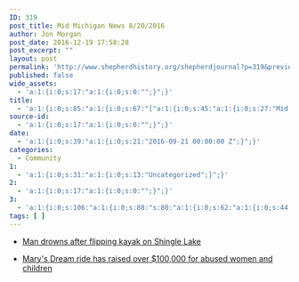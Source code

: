 ```yaml
---
ID: 319
post_title: Mid Michigan News 8/20/2016
author: Jon Morgan
post_date: 2016-12-19 17:58:28
post_excerpt: ""
layout: post
permalink: 'http://www.shepherdhistory.org/shepherdjournal?p=319&preview=true&preview_id=319'
published: false
wide_assets:
  - 'a:1:{i:0;s:17:"a:1:{i:0;s:0:"";}";}'
title:
  - 'a:1:{i:0;s:85:"a:1:{i:0;s:67:"["a:1:{i:0;s:45:"a:1:{i:0;s:27:"Mid Michigan News 8/20/2016";}";}"]";}";}'
source-id:
  - 'a:1:{i:0;s:17:"a:1:{i:0;s:0:"";}";}'
date:
  - 'a:1:{i:0;s:39:"a:1:{i:0;s:21:"2016-09-21 00:00:00 Z";}";}'
categories:
  - Community
1:
  - 'a:1:{i:0;s:31:"a:1:{i:0;s:13:"Uncategorized";}";}'
2:
  - 'a:1:{i:0;s:17:"a:1:{i:0;s:0:"";}";}'
3:
  - 'a:1:{i:0;s:106:"a:1:{i:0;s:88:"s:80:"a:1:{i:0;s:62:"a:1:{i:0;s:44:"1gSxeBYCQBpuyHp6Yf6CBJ8-yRAistHFlTflpIRMOiHI";}";}";";}";}'
tags: [ ]
---
```

<ul>
<li><p><a href="http://www.themorningsun.com/general-news/20160820/man-drowns-after-flipping-kayak-on-shingle-lake">Man drowns after flipping kayak on Shingle Lake</a></p></li>
<li><p><a href="http://www.themorningsun.com/general-news/20160820/marys-dream-ride-has-raised-over-100000-for-abused-women-and-children">Mary's Dream ride has raised over $100,000 for abused women and children</a></p></li>
</ul>